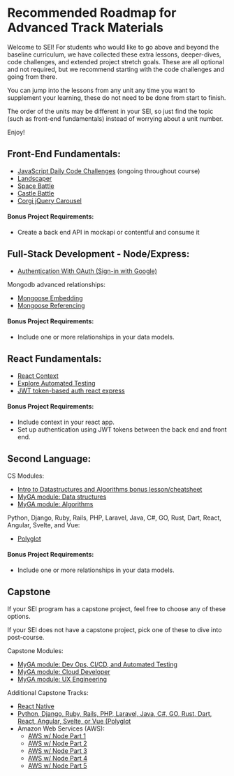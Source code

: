 # Recommended Roadmap for Advanced Track Materials

Welcome to SEI! For students who would like to go above and beyond the baseline curriculum, we have collected these extra lessons, deeper-dives, code challenges, and extended project stretch goals. These are all optional and not required, but we recommend starting with the code challenges and going from there.

You can jump into the lessons from any unit any time you want to supplement your learning, these do not need to be done from start to finish.

The order of the units may be different in your SEI, so just find the topic (such as front-end fundamentals) instead of worrying about a unit number.

Enjoy!

## Front-End Fundamentals:

* [JavaScript Daily Code Challenges](https://git.generalassemb.ly/SEIR-Advanced-Materials/daily-js-code-challenges) (ongoing throughout course)
* [Landscaper](https://git.generalassemb.ly/SEIR-Advanced-Materials/landscaper)
* [Space Battle](https://git.generalassemb.ly/SEIR-Advanced-Materials/space_battle)
* [Castle Battle](https://git.generalassemb.ly/SEIR-Advanced-Materials/castle_battle/blob/master/README.md)
* [Corgi jQuery Carousel](https://git.generalassemb.ly/SEIR-Advanced-Materials/corgi-jquery-carousel)

#### Bonus Project Requirements:

* Create a back end API in mockapi or contentful and consume it


## Full-Stack Development - Node/Express:

* [Authentication With OAuth (Sign-in with Google)](https://git.generalassemb.ly/SEIR-Advanced-Materials/node-express-oauth)

Mongodb advanced relationships:

* [Mongoose Embedding](https://git.generalassemb.ly/SEIR-Advanced-Materials/mongoose-embedded-relationships)
* [Mongoose Referencing](https://git.generalassemb.ly/SEIR-Advanced-Materials/mongoose-referenced-relationships)

#### Bonus Project Requirements:

* Include one or more relationships in your data models.

## React Fundamentals:

* [React Context](https://reactjs.org/docs/hooks-reference.html#usecontext)
* [Explore Automated Testing](https://reactjs.org/docs/testing.html)
* [JWT token-based auth react express](https://git.generalassemb.ly/SEIR-Advanced-Materials/node-express-react-jwt-auth)

#### Bonus Project Requirements:

* Include context in your react app.
* Set up authentication using JWT tokens between the back end and front end.

## Second Language:

CS Modules:

* [Intro to Datastructures and Algorithms bonus lesson/cheatsheet](https://gist.github.com/iscott/efe76bdd5f8004c290e768bd0dafc052)
* [MyGA module: Data structures](https://my.generalassemb.ly/assignments/1942266e-abb0-4379-b988-d91e57f75549)
* [MyGA module: Algorithms](https://my.generalassemb.ly/assignments/ef3ae77a-15d7-4035-b380-c8514d01858c)

Python, Django, Ruby, Rails, PHP, Laravel, Java, C#, GO, Rust, Dart, React, Angular, Svelte, and Vue:
* [Polyglot](https://git.generalassemb.ly/SEIR-Advanced-Materials/polyglot)

#### Bonus Project Requirements:

* Include one or more relationships in your data models.


## Capstone

If your SEI program has a capstone project, feel free to choose any of these options.

If your SEI does not have a capstone project, pick one of these to dive into post-course.

Capstone Modules:
* [MyGA module: Dev Ops, CI/CD, and Automated Testing](https://my.generalassemb.ly/assignments/2d2be555-885e-4996-a3d2-626b0a18eb6d)
* [MyGA module: Cloud Developer](https://my.generalassemb.ly/assignments/4416cf81-fbb0-4ea7-b013-bcea124f6e18/resume?from=dashboard&assignmentUuid=4416cf81-fbb0-4ea7-b013-bcea124f6e18)
* [MyGA module: UX Engineering](https://my.generalassemb.ly/assignments/bdd8d6ea-a64e-411b-868d-e508e5568bef/resume?from=dashboard&assignmentUuid=bdd8d6ea-a64e-411b-868d-e508e5568bef)

Additional Capstone Tracks:
* [React Native](https://gist.github.com/iscott/7c30ff7087a6f5331410e0f276aeccbd)
* [Python, Django, Ruby, Rails, PHP, Laravel, Java, C#, GO, Rust, Dart, React, Angular, Svelte, or Vue (Polyglot](https://git.generalassemb.ly/SEIR-Advanced-Materials/polyglot)
* Amazon Web Services (AWS):
  * [AWS w/ Node Part 1](https://generalassembly.zoom.us/rec/share/4n6DjhOzJIi-YL5yWS5ZmjDfVt7XqUwISwZwRftQeGwD0-T8wlgq9ALeM7AMbPuV.kbZK0txq3UmCFDiU?startTime=1622814651000)
  * [AWS w/ Node Part 2](https://generalassembly.zoom.us/rec/share/4n6DjhOzJIi-YL5yWS5ZmjDfVt7XqUwISwZwRftQeGwD0-T8wlgq9ALeM7AMbPuV.kbZK0txq3UmCFDiU?startTime=1622833443000)
  * [AWS w/ Node Part 3](https://generalassembly.zoom.us/rec/share/MZP5ZXyNR3bZnA4KDvAwuwYzof40AqDP3sDhy3__xspkCLGjRU6MmYIyOLJ0_G9M.HQfQnAx9HYZyFfCX?startTime=1623074157000)
  * [AWS w/ Node Part 4](https://generalassembly.zoom.us/rec/share/MZP5ZXyNR3bZnA4KDvAwuwYzof40AqDP3sDhy3__xspkCLGjRU6MmYIyOLJ0_G9M.HQfQnAx9HYZyFfCX?startTime=1623090943000)
  * [AWS w/ Node Part 5](https://generalassembly.zoom.us/rec/share/66NMeeYtqDLUJpmxifqp2vysaY-wxKlwTBSea6bT9s2NALgavsv4QcmxuAFJBHum.LiDvRllAFB6gXc-z?startTime=1623160201000)
